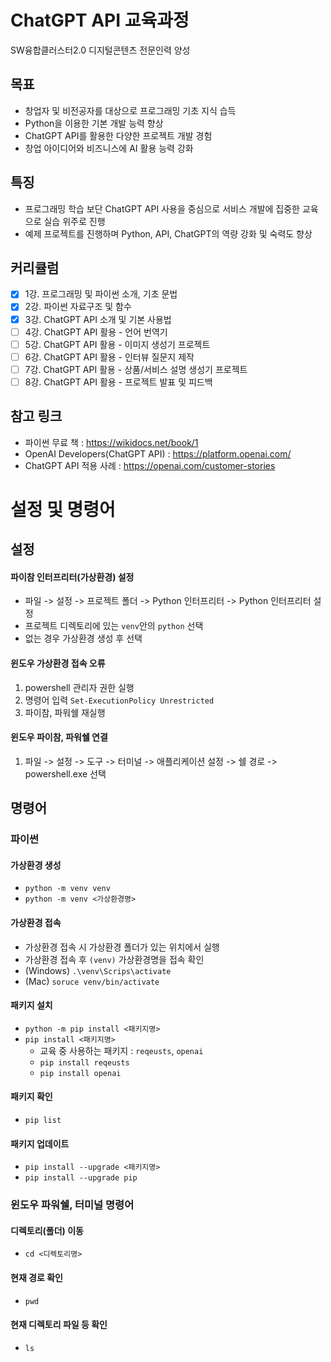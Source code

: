 # ChatGPT API 교육과정
SW융합클러스터2.0 디지털콘텐츠 전문인력 양성

## 목표
- 창업자 및 비전공자를 대상으로 프로그래밍 기초 지식 습득
- Python을 이용한 기본 개발 능력 향상
- ChatGPT API를 활용한 다양한 프로젝트 개발 경험
- 창업 아이디어와 비즈니스에 AI 활용 능력 강화

## 특징
- 프로그래밍 학습 보단 ChatGPT API 사용을 중심으로 서비스 개발에 집중한 교육으로 실습 위주로 진행
- 예제 프로젝트를 진행하며 Python, API, ChatGPT의 역량 강화 및 숙력도 향상

## 커리큘럼
- [x]  1강. 프로그래밍 및 파이썬 소개, 기초 문법
- [x]  2강. 파이썬 자료구조 및 함수
- [x]  3강. ChatGPT API 소개 및 기본 사용법
- [ ]  4강. ChatGPT API 활용 - 언어 번역기
- [ ]  5강. ChatGPT API 활용 - 이미지 생성기 프로젝트
- [ ]  6강. ChatGPT API 활용 - 인터뷰 질문지 제작
- [ ]  7강. ChatGPT API 활용 - 상품/서비스 설명 생성기 프로젝트
- [ ]  8강. ChatGPT API 활용 - 프로젝트 발표 및 피드백

## 참고 링크
* 파이썬 무료 책 : https://wikidocs.net/book/1
* OpenAI Developers(ChatGPT API) :  https://platform.openai.com/
* ChatGPT API 적용 사례 : https://openai.com/customer-stories

# 설정 및 명령어
## 설정
#### 파이참 인터프리터(가상환경) 설정
* 파일 -> 설정 -> 프로젝트 폴더 -> Python 인터프리터 -> Python 인터프리터 설정
* 프로젝트 디렉토리에 있는 ```venv```안의 ```python``` 선택
* 없는 경우 가상환경 생성 후 선택

#### 윈도우 가상환경 접속 오류
1. powershell 관리자 권한 실행
2. 명령어 입력 ```Set-ExecutionPolicy Unrestricted```
3. 파이참, 파워쉘 재실행

#### 윈도우 파이참, 파워쉘 연결
1. 파일 -> 설정 -> 도구 -> 터미널 -> 애플리케이션 설정 -> 쉘 경로 -> powershell.exe 선택

## 명령어
### 파이썬

#### 가상환경 생성
* ```python -m venv venv```
* ```python -m venv <가상환경명>```

#### 가상환경 접속  
* 가상환경 접속 시 가상환경 폴더가 있는 위치에서 실행
* 가상환경 접속 후 ```(venv)``` 가상환경명을 접속 확인
* (Windows) ```.\venv\Scrips\activate```
* (Mac) ```soruce venv/bin/activate```

#### 패키지 설치
* ```python -m pip install <패키지명>```
* ```pip install <패키지명>```
  * 교육 중 사용하는 패키지 : ```reqeusts```, ```openai```
  * ```pip install reqeusts``` 
  * ```pip install openai``` 

#### 패키지 확인
* ```pip list```

#### 패키지 업데이트
* ```pip install --upgrade <패키지명>```
* ```pip install --upgrade pip```

### 윈도우 파워쉘, 터미널 명령어
#### 디렉토리(폴더) 이동
* ```cd <디렉토리명>```

#### 현재 경로 확인
* ```pwd```

#### 현재 디렉토리 파일 등 확인
* ```ls```
